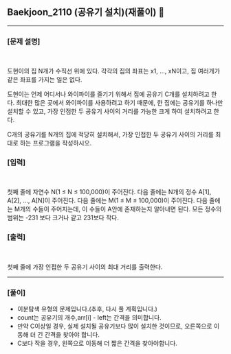 ## Baekjoon_2110 (공유기 설치)(재풀이) 🚀
___


### **[문제 설명]**
<br>

도현이의 집 N개가 수직선 위에 있다. 각각의 집의 좌표는 x1, ..., xN이고, 집 여러개가 같은 좌표를 가지는 일은 없다.

도현이는 언제 어디서나 와이파이를 즐기기 위해서 집에 공유기 C개를 설치하려고 한다. 최대한 많은 곳에서 와이파이를 사용하려고 하기 때문에, 한 집에는 공유기를 하나만 설치할 수 있고, 가장 인접한 두 공유기 사이의 거리를 가능한 크게 하여 설치하려고 한다.

C개의 공유기를 N개의 집에 적당히 설치해서, 가장 인접한 두 공유기 사이의 거리를 최대로 하는 프로그램을 작성하시오.


### **[입력]**
<br>

첫째 줄에 자연수 N(1 ≤ N ≤ 100,000)이 주어진다. 다음 줄에는 N개의 정수 A[1], A[2], …, A[N]이 주어진다. 다음 줄에는 M(1 ≤ M ≤ 100,000)이 주어진다. 다음 줄에는 M개의 수들이 주어지는데, 이 수들이 A안에 존재하는지 알아내면 된다. 모든 정수의 범위는 -231 보다 크거나 같고 231보다 작다.

### **[출력]**
<br>

첫째 줄에 가장 인접한 두 공유기 사이의 최대 거리를 출력한다.

___


### **[풀이]**

- 이분탐색 유형의 문제입니다.(추후, 다시 풀 계획입니다.)
- count는 공유기의 개수,arr[i] - left는 간격을 의미합니다.
- 만약 C이상일 경우, 실제 설치될 공유기보다 많이 설치한 것이므로, 오른쪽으로 이동해 더 긴 간격을 찾아야 합니다.
- C보다 작을 경우, 왼쪽으로 이동해 더 짧은 간격을 찾아야합니다.
 